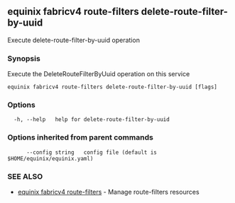 ## equinix fabricv4 route-filters delete-route-filter-by-uuid

Execute delete-route-filter-by-uuid operation

### Synopsis

Execute the DeleteRouteFilterByUuid operation on this service

```
equinix fabricv4 route-filters delete-route-filter-by-uuid [flags]
```

### Options

```
  -h, --help   help for delete-route-filter-by-uuid
```

### Options inherited from parent commands

```
      --config string   config file (default is $HOME/equinix/equinix.yaml)
```

### SEE ALSO

* [equinix fabricv4 route-filters](equinix_fabricv4_route-filters.md)	 - Manage route-filters resources

